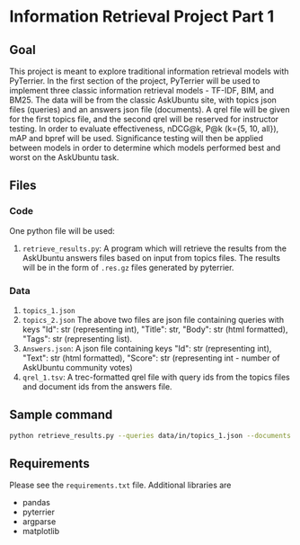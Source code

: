# Information Retrieval Project Part 1

## Goal
This project is meant to explore traditional information retrieval models with PyTerrier. In the first section of the project, PyTerrier will be used to implement three classic information retrieval models - TF-IDF, BIM, and BM25. The data will be from the classic AskUbuntu site, with topics json files (queries) and an answers json file (documents). A qrel file will be given for the first topics file, and the second qrel will be reserved for instructor testing. In order to evaluate effectiveness, nDCG@k, P@k (k={5, 10, all}), mAP and bpref will be used. Significance testing will then be applied between models in order to determine which models performed best and worst on the AskUbuntu task. 

## Files
### Code
One python file will be used: 
1. `retrieve_results.py`: A program which will retrieve the results from the AskUbuntu answers files based on input from topics files. The results will be in the form of `.res.gz` files generated by pyterrier. 


### Data
1. `topics_1.json`
2. `topics_2.json`
The above two files are json file containing queries with keys "Id": str (representing int), "Title": str, "Body": str (html formatted), "Tags": str (representing list).
3. `Answers.json`: A json file containing keys "Id": str (representing int), "Text": str (html formatted), "Score": str (representing int - number of AskUbuntu community votes)
4. `qrel_1.tsv`: A trec-formatted qrel file with query ids from the topics files and document ids from the answers file. 

## Sample command
```bash
python retrieve_results.py --queries data/in/topics_1.json --documents data/in/Answers.json --qrels data/in/qrel_1.tsv --outdir data/out/results
```

## Requirements
Please see the `requirements.txt` file. Additional libraries are 
- pandas 
- pyterrier
- argparse
- matplotlib